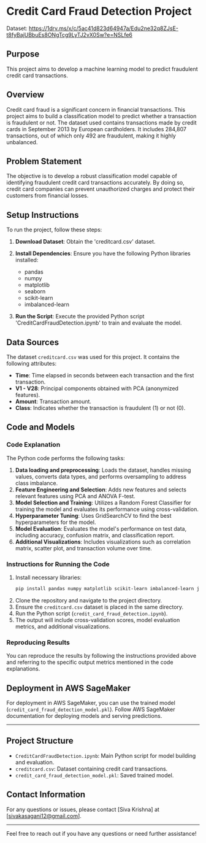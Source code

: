 # Credit Card Fraud Detection Project

Dataset: https://1drv.ms/x/c/5ac41d823d64947a/Edu2ne32q8ZJsE-t8fyBajUBbuEs8ONgTcg9LyTJ2vX0Sw?e=NSLfe6

## Purpose
This project aims to develop a machine learning model to predict fraudulent credit card transactions.

## Overview
Credit card fraud is a significant concern in financial transactions. This project aims to build a classification model to predict whether a transaction is fraudulent or not. The dataset used contains transactions made by credit cards in September 2013 by European cardholders. It includes 284,807 transactions, out of which only 492 are fraudulent, making it highly unbalanced.

## Problem Statement
The objective is to develop a robust classification model capable of identifying fraudulent credit card transactions accurately. By doing so, credit card companies can prevent unauthorized charges and protect their customers from financial losses.

## Setup Instructions
To run the project, follow these steps:

1. **Download Dataset**: Obtain the 'creditcard.csv' dataset.

2. **Install Dependencies**: Ensure you have the following Python libraries installed:
   - pandas
   - numpy
   - matplotlib
   - seaborn
   - scikit-learn
   - imbalanced-learn

3. **Run the Script**: Execute the provided Python script 'CreditCardFraudDetection.ipynb' to train and evaluate the model.

## Data Sources
The dataset `creditcard.csv` was used for this project. It contains the following attributes:
- **Time**: Time elapsed in seconds between each transaction and the first transaction.
- **V1 - V28**: Principal components obtained with PCA (anonymized features).
- **Amount**: Transaction amount.
- **Class**: Indicates whether the transaction is fraudulent (1) or not (0).

## Code and Models
### Code Explanation
The Python code performs the following tasks:
1. **Data loading and preprocessing**: Loads the dataset, handles missing values, converts data types, and performs oversampling to address class imbalance.
2. **Feature Engineering and Selection**: Adds new features and selects relevant features using PCA and ANOVA F-test.
3. **Model Selection and Training**: Utilizes a Random Forest Classifier for training the model and evaluates its performance using cross-validation.
4. **Hyperparameter Tuning**: Uses GridSearchCV to find the best hyperparameters for the model.
5. **Model Evaluation**: Evaluates the model's performance on test data, including accuracy, confusion matrix, and classification report.
6. **Additional Visualizations**: Includes visualizations such as correlation matrix, scatter plot, and transaction volume over time.

### Instructions for Running the Code
1. Install necessary libraries:
    ```bash
    pip install pandas numpy matplotlib scikit-learn imbalanced-learn joblib seaborn
    ```
2. Clone the repository and navigate to the project directory.
3. Ensure the `creditcard.csv` dataset is placed in the same directory.
4. Run the Python script (`credit_card_fraud_detection.ipynb`).
6. The output will include cross-validation scores, model evaluation metrics, and additional visualizations.

### Reproducing Results
You can reproduce the results by following the instructions provided above and referring to the specific output metrics mentioned in the code explanations.

## Deployment in AWS SageMaker
For deployment in AWS SageMaker, you can use the trained model (`credit_card_fraud_detection_model.pkl`). Follow AWS SageMaker documentation for deploying models and serving predictions.

---

## Project Structure
- `CreditCardFraudDetection.ipynb`: Main Python script for model building and evaluation.
- `creditcard.csv`: Dataset containing credit card transactions.
- `credit_card_fraud_detection_model.pkl`: Saved trained model.

## Contact Information
For any questions or issues, please contact [Siva Krishna] at [sivakasagani12@gmail.com].

---
Feel free to reach out if you have any questions or need further assistance!
